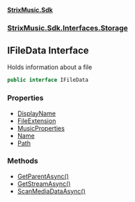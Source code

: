 #### [StrixMusic.Sdk](./index.md 'index')
### [StrixMusic.Sdk.Interfaces.Storage](./StrixMusic-Sdk-Interfaces-Storage.md 'StrixMusic.Sdk.Interfaces.Storage')
## IFileData Interface
Holds information about a file  
```csharp
public interface IFileData
```
### Properties
- [DisplayName](./StrixMusic-Sdk-Interfaces-Storage-IFileData-DisplayName.md 'StrixMusic.Sdk.Interfaces.Storage.IFileData.DisplayName')
- [FileExtension](./StrixMusic-Sdk-Interfaces-Storage-IFileData-FileExtension.md 'StrixMusic.Sdk.Interfaces.Storage.IFileData.FileExtension')
- [MusicProperties](./StrixMusic-Sdk-Interfaces-Storage-IFileData-MusicProperties.md 'StrixMusic.Sdk.Interfaces.Storage.IFileData.MusicProperties')
- [Name](./StrixMusic-Sdk-Interfaces-Storage-IFileData-Name.md 'StrixMusic.Sdk.Interfaces.Storage.IFileData.Name')
- [Path](./StrixMusic-Sdk-Interfaces-Storage-IFileData-Path.md 'StrixMusic.Sdk.Interfaces.Storage.IFileData.Path')
### Methods
- [GetParentAsync()](./StrixMusic-Sdk-Interfaces-Storage-IFileData-GetParentAsync().md 'StrixMusic.Sdk.Interfaces.Storage.IFileData.GetParentAsync()')
- [GetStreamAsync()](./StrixMusic-Sdk-Interfaces-Storage-IFileData-GetStreamAsync().md 'StrixMusic.Sdk.Interfaces.Storage.IFileData.GetStreamAsync()')
- [ScanMediaDataAsync()](./StrixMusic-Sdk-Interfaces-Storage-IFileData-ScanMediaDataAsync().md 'StrixMusic.Sdk.Interfaces.Storage.IFileData.ScanMediaDataAsync()')
